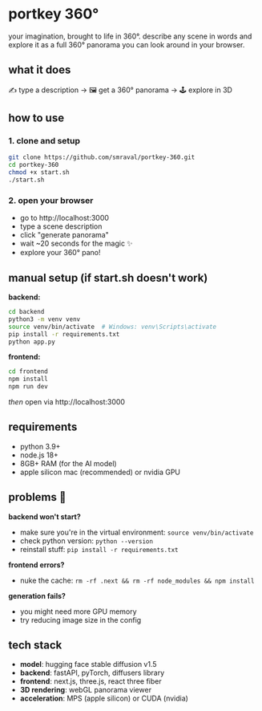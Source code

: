 # portkey 360° 
your imagination, brought to life in 360°. describe any scene in words and explore it as a full 360° panorama you can look around in your browser.

## what it does
✍️ type a description → 🖼️ get a 360° panorama → 🕹️ explore in 3D

## how to use

### 1. clone and setup
```bash
git clone https://github.com/smraval/portkey-360.git
cd portkey-360
chmod +x start.sh
./start.sh
```

### 2. open your browser
- go to http://localhost:3000
- type a scene description 
- click "generate panorama"
- wait ~20 seconds for the magic ✨
- explore your 360° pano!

## manual setup (if start.sh doesn't work)

**backend:**
```bash
cd backend
python3 -m venv venv
source venv/bin/activate  # Windows: venv\Scripts\activate
pip install -r requirements.txt
python app.py
```

**frontend:**
```bash
cd frontend
npm install
npm run dev
```
_then_ open via http://localhost:3000

## requirements
- python 3.9+
- node.js 18+
- 8GB+ RAM (for the AI model)
- apple silicon mac (recommended) or nvidia GPU

## problems 🔧

**backend won't start?**
- make sure you're in the virtual environment: `source venv/bin/activate`
- check python version: `python --version`
- reinstall stuff: `pip install -r requirements.txt`

**frontend errors?**
- nuke the cache: `rm -rf .next && rm -rf node_modules && npm install`

**generation fails?**
- you might need more GPU memory
- try reducing image size in the config

## tech stack
- **model**: hugging face stable diffusion v1.5 
- **backend**: fastAPI, pyTorch, diffusers library  
- **frontend**: next.js, three.js, react three fiber
- **3D rendering**: webGL panorama viewer
- **acceleration**: MPS (apple silicon) or CUDA (nvidia)



